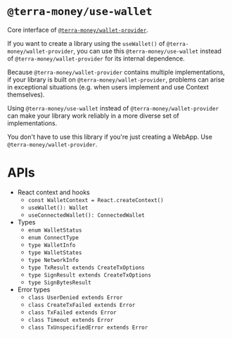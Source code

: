 # `@terra-money/use-wallet`

Core interface of [`@terra-money/wallet-provider`](https://www.npmjs.com/package/@terra-money/wallet-provider).

If you want to create a library using the `useWallet()` of `@terra-money/wallet-provider`, you can use
this `@terra-money/use-wallet` instead of `@terra-money/wallet-provider` for its internal dependence.

Because `@terra-money/wallet-provider` contains multiple implementations, if your library is built
on `@terra-money/wallet-provider`, problems can arise in exceptional situations (e.g. when users implement and use
Context themselves).

Using `@terra-money/use-wallet` instead of `@terra-money/wallet-provider` can make your library work reliably in a more
diverse set of implementations.

You don't have to use this library if you're just creating a WebApp. Use `@terra-money/wallet-provider`.

# APIs

- React context and hooks
  - `const WalletContext = React.createContext()`
  - `useWallet(): Wallet`
  - `useConnectedWallet(): ConnectedWallet`
- Types
  - `enum WalletStatus`
  - `enum ConnectType`
  - `type WalletInfo`
  - `type WalletStates`
  - `type NetworkInfo`
  - `type TxResult extends CreateTxOptions`
  - `type SignResult extends CreateTxOptions`
  - `type SignBytesResult`
- Error types
  - `class UserDenied extends Error`
  - `class CreateTxFailed extends Error`
  - `class TxFailed extends Error`
  - `class Timeout extends Error`
  - `class TxUnspecifiedError extends Error`
